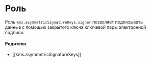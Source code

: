 # Роль

Роль `kms.asymmetricSignatureKeys.signer` позволяет подписывать данные с помощью закрытого ключа ключевой пары электронной подписи.


#### Родители

- [[kms.asymmetricSignatureKeys]]
